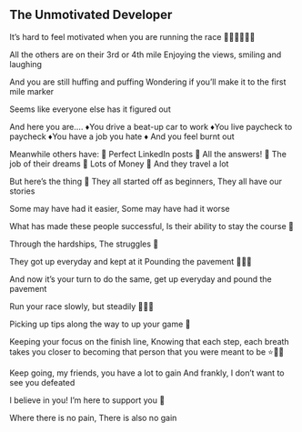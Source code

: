 ## The Unmotivated Developer

It’s hard to feel motivated when you are running the race 🏃🏿‍♀️🏃🏃‍♂️

All the others are on their 3rd or 4th mile
Enjoying the views, smiling and laughing

And you are still huffing and puffing
Wondering if you’ll make it to the first mile marker

Seems like everyone else has it figured out

And here you are….
♦️You drive a beat-up car to work
♦️You live paycheck to paycheck
♦️You have a job you hate
♦️ And you feel burnt out

Meanwhile others have:
🔹 Perfect LinkedIn posts
🔹 All the answers!
🔹 The job of their dreams
🔹 Lots of Money
🔹 And they travel a lot

But here’s the thing 📝
They all started off as beginners,
They all have our stories

Some may have had it easier,
Some may have had it worse

What has made these people successful,
Is their ability to stay the course 🧭

Through the hardships,
The struggles 🙍

They got up everyday and kept at it
Pounding the pavement 👟👟👟

And now it’s your turn
to do the same,
get up everyday
and pound the pavement

Run your race
slowly,
but steadily 🐢🐢🐢

Picking up tips along the way
to up your game 🏈

Keeping your focus on the finish line,
Knowing that each step, each breath
takes you closer
to becoming that person
that you were meant to be ⭐️🌟💫

Keep going, my friends, you have a lot to gain
And frankly, I don’t want to see you defeated

I believe in you! I’m here to support you 💙

Where there is no pain, There is also no gain


